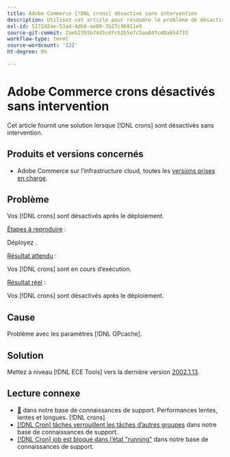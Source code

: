 ```yaml
---
title: Adobe Commerce [!DNL crons] désactivé sans intervention
description: Utilisez cet article pour résoudre le problème de désactivation de [!DNL crons] sans intervention.
exl-id: 5172d2ae-53ad-4db6-ae00-7b27c96911e9
source-git-commit: 2aeb2355b74d1cdfc62b5e7c5aa04fcd0a654733
workflow-type: tm+mt
source-wordcount: '122'
ht-degree: 0%

---
```


# Adobe Commerce crons désactivés sans intervention

Cet article fournit une solution lorsque [!DNL crons] sont désactivés sans intervention.

## Produits et versions concernés

* Adobe Commerce sur l’infrastructure cloud, toutes les [versions prises en charge](https://www.adobe.com/content/dam/cc/en/legal/terms/enterprise/pdfs/Adobe-Commerce-Software-Lifecycle-Policy.pdf).

## Problème

Vos [!DNL crons] sont désactivés après le déploiement.

<u>Étapes à reproduire</u> :

Déployez .

<u>Résultat attendu</u> :

Vos [!DNL crons] sont en cours d’exécution.

<u>Résultat réel</u> :

Vos [!DNL crons] sont désactivés après le déploiement.

## Cause

Problème avec les paramètres [!DNL OPcache].

## Solution

Mettez à niveau [!DNL ECE Tools] vers la dernière version [2002.1.13](https://experienceleague.adobe.com/en/docs/commerce-cloud-service/user-guide/release-notes/ece-tools-package#v2002113).

## Lecture connexe

* [&#128279;](https://experienceleague.adobe.com/docs/commerce-knowledge-base/kb/troubleshooting/miscellaneous/slow-performance-slow-and-long-running-crons.html) dans notre base de connaissances de support. Performances lentes, lentes et longues. [!DNL crons]
* [[!DNL Cron] tâches verrouillent les tâches d’autres groupes](https://experienceleague.adobe.com/docs/commerce-knowledge-base/kb/troubleshooting/miscellaneous/cron-tasks-lock-tasks-from-other-groups.html?lang=en) dans notre base de connaissances de support.
* [[!DNL Cron] job est bloqué dans l’état &quot;running&quot;](https://experienceleague.adobe.com/docs/commerce-knowledge-base/kb/troubleshooting/miscellaneous/cron-job-is-stuck-in-running-status.html?lang=en) dans notre base de connaissances de support.

